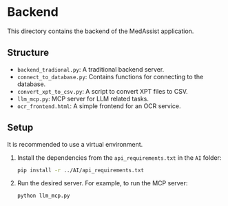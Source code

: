 # Backend

This directory contains the backend of the MedAssist application.

## Structure

- `backend_tradional.py`: A traditional backend server.
- `connect_to_database.py`: Contains functions for connecting to the database.
- `convert_xpt_to_csv.py`: A script to convert XPT files to CSV.
- `llm_mcp.py`: MCP server for LLM related tasks.
- `ocr_frontend.html`: A simple frontend for an OCR service.

## Setup

It is recommended to use a virtual environment.

1.  Install the dependencies from the `api_requirements.txt` in the `AI` folder:
    ```bash
    pip install -r ../AI/api_requirements.txt
    ```
2.  Run the desired server. For example, to run the MCP server:
    ```bash
    python llm_mcp.py
    ```
